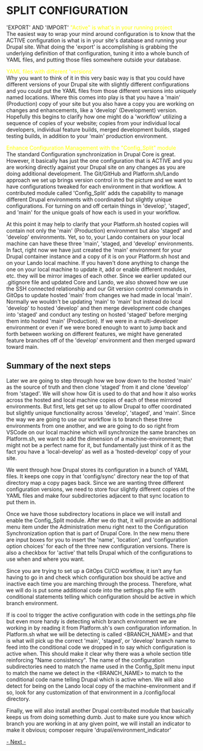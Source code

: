 
# SPLIT CONFIGURATION

'EXPORT' AND 'IMPORT'
<font color=yellow>"Active" is what's in your running project</font><br>The easiest way to wrap your mind around configuration is to know that the ACTIVE configuration is what is in your site's database and running your Drupal site.  What doing the 'export' is accomplishing is grabbing the underlying definition of that configuration, tuning it into a whole bunch of YAML files, and putting those files somewhere outside your database.

<font color=yellow>YAML files with different 'versions'</font><br>
Why you want to think of it in this very basic way is that you could have different versions of your Drupal site with slightly different configurations and you could put the YAML files from those different versions into uniquely named locations.   Where this comes into play is that you have a 'main' (Production) copy of your site but you also have a copy you are working on changes and enhancements, like a 'develop' (Development) version.  Hopefully this begins to clarify how one might do a 'workflow' utilizing a sequence of copies of your website; copies from your individual local developers, individual feature builds, merged development builds, staged testing builds, in addition to your 'main' production environment.  

<font color=yellow>Enhance Configuration Management with the "Config_Split" module</font><br>
The standard Configuration synchronization in Drupal Core is great. However, it basically has just the one configuration that is ACTIVE and you are working directly against your Drupal site on any changes as you are doing additional development.  The Git/GitHub and Platform.sh/Lando approach we set up brings version control in to the picture and we want to have configurations tweaked for each environment in that workflow.   A contributed module called 'Config_Split' adds the capability to manage different Drupal environments with coordinated but slightly unique configurations.  For turning on and off certain things in 'develop', 'staged', and 'main' for the unique goals of how each is used in your workflow.

At this point it may help to clarify that your Platform.sh hosted copies will contain not only the 'main' (Production) environment but also 'staged' and 'develop' environments.  Yet, so to, your Lando containers on your local machine can have these three 'main', 'staged, and 'develop' environments.  In fact, right now we have just created the 'main' environment for your Drupal container instance and a copy of it is on your Platform.sh host and on your Lando local machine.  If you haven't done anything to change the one on your local machine to update it, add or enable different modules, etc. they will be mirror images of each other.  Since we earlier updated our .gitignore file and updated Core and Lando, we also showed how we use the SSH connected relationship and our Git version control commands in GitOps to update hosted 'main' from changes we had made in local 'main'.  Normally we wouldn't be updating 'main' to 'main' but instead do local 'develop' to hosted 'develop' and then merge development code changes into 'staged' and conduct any testing on hosted 'staged' before merging them into hosted 'main' (Production).  If we were in a multi-developer environment or even if we were bored enough to want to jump back and forth between working on different features, we might have generated feature branches off of the 'develop'  environment and then merged upward toward main.

## Summary of the next steps
Later we are going to step through how we bow down to the hosted 'main' as the source of truth and then clone 'staged' from it and clone 'develop' from 'staged'.  We will show how Git is used to do that and how it also works across the hosted and local machine copies of each of these mirrored environments.   But first, lets get set up to allow Drupal to offer coordinated but slightly unique functionality across 'develop', 'staged', and 'main'.  Since the way we are going to use our workflow is to branch these three environments from one another, and we are going to do so right from VSCode on our local machine which will synchronize the same branches on Platform.sh, we want to add the dimension of a machine-environment; that might not be a perfect name for it, but fundamentally just think of it as the fact you have a 'local-develop' as well as a 'hosted-develop' copy of your site.  

We went through how Drupal stores its configuration in a bunch of YAML files.  It keeps one copy in that 'config/sync' directory near the top of that directory map a copy pages back.  Since we are wanting three different configuration versions, we need to store four slightly different copies of the YAML files and make four subdirectories adjacent to that sync location to put them in.

Once we have those subdirectory locations in place we will install and enable the Config_Split module.  After we do that, it will provide an additional menu item under the Administration menu right next to the Configuration Synchronization option that is part of Drupal Core.  In the new menu there are input boxes for you to insert the 'name', 'location', and 'configuration option choices'  for each of the three new configuration versions.  There is also a checkbox for 'active' that tells Drupal which of the configurations to use when and where you want.

Since you are trying to set up a GitOps CI/CD workflow, it isn't any fun having to go in and check which configuration box should be active and inactive each time you are marching through the process.  Therefore, what we will do is put some additional code into the settings.php file with conditional statements telling which configuration should be active in which branch environment. 

If is cool to trigger the active configuration with code in the settings.php file but even more handy is detecting which branch environment we are working in by reading it from Platform.sh's own configuration information.  In Platform.sh what we will be detecting is called <BRANCH_NAME> and that is what will pick up the correct 'main', 'staged', or 'develop' branch name to feed into the conditional code we dropped in to say which configuration is active when.  This should make it clear why there was a whole section title reinforcing "Name consistency".   The name of the configuration subdirectories need to match the name used in the Config_Split menu input to match the name we detect in the <BRANCH_NAME> to match to the conditional code name telling Drupal which is active when.  We will also detect for being on the Lando local copy of the machine-environment and if so, look for any customization of that environment in a /config/local directory. 

Finally, we will also install another Drupal contributed module that basically keeps us from doing something dumb.  Just to make sure you know which branch you are working in at any given point, we will install an indicator to make it obvious; composer require 'drupal/environment_indicator'



[- Next -](../cicd/configsplit2)
